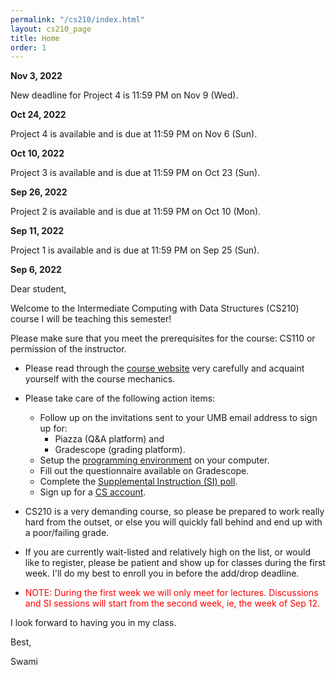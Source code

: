 ```yaml
---
permalink: "/cs210/index.html"
layout: cs210_page
title: Home
order: 1
---
```


**Nov 3, 2022**

New deadline for Project 4 is 11:59 PM on Nov 9 (Wed).

**Oct 24, 2022**

Project 4 is available and is due at 11:59 PM on Nov 6 (Sun).

**Oct 10, 2022**

Project 3 is available and is due at 11:59 PM on Oct 23 (Sun).

**Sep 26, 2022**

Project 2 is available and is due at 11:59 PM on Oct 10 (Mon).

**Sep 11, 2022**

Project 1 is available and is due at 11:59 PM on Sep 25 (Sun).

**Sep 6, 2022**

Dear student,

Welcome to the Intermediate Computing with Data Structures (CS210) course I will be teaching this semester!

Please make sure that you meet the prerequisites for the course: CS110 or permission of the instructor.

- Please read through the [course website](/cs210/) very carefully and acquaint yourself with the course mechanics.

- Please take care of the following action items:
  - Follow up on the invitations sent to your UMB email address to sign up for:
      - Piazza (Q&A platform) and
      - Gradescope (grading platform).
  - Setup the [programming environment](/public/cs210/dsaj_programming_environment_setup.pdf) on your computer.
  - Fill out the questionnaire available on Gradescope.
  - Complete the [Supplemental Instruction (SI) poll](https://forms.gle/mqSd1B71CZPFRUzVA).
  - Sign up for a [CS account](course_info.html#cs_account).

- CS210 is a very demanding course, so please be prepared to work really hard from the outset, or else you will quickly fall behind and end up with a poor/failing grade.

- If you are currently wait-listed and relatively high on the list, or would like to register, please be patient and show up for classes during the first week. I'll do my best to enroll you in before the add/drop deadline.

- <font color="red">NOTE: During the first week we will only meet for lectures. Discussions and SI sessions will start from the second week, ie, the week of Sep 12.</font>

I look forward to having you in my class.

Best,

Swami